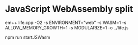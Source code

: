 # JavaScript WebAssembly split

em++ life.cpp -O2 -s ENVIRONMENT="web" -s WASM=1 -s ALLOW_MEMORY_GROWTH=1 -s MODULARIZE=1 -o ../life.js

npm run startJSWasm